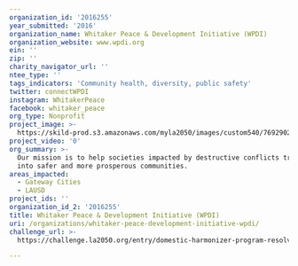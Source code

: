 ```yaml
---
organization_id: '2016255'
year_submitted: '2016'
organization_name: Whitaker Peace & Development Initiative (WPDI)
organization_website: www.wpdi.org
ein: ''
zip: ''
charity_navigator_url: ''
ntee_type: ''
tags_indicators: 'Community health, diversity, public safety'
twitter: connectWPDI
instagram: WhitakerPeace
facebook: whitaker_peace
org_type: Nonprofit
project_image: >-
  https://skild-prod.s3.amazonaws.com/myla2050/images/custom540/7692902065741-team91.png
project_video: '0'
org_summary: >-
  Our mission is to help societies impacted by destructive conflicts transform
  into safer and more prosperous communities.
areas_impacted:
  - Gateway Cities
  - LAUSD
project_ids: ''
organization_id_2: '2016255'
title: Whitaker Peace & Development Initiative (WPDI)
uri: /organizations/whitaker-peace-development-initiative-wpdi/
challenge_url: >-
  https://challenge.la2050.org/entry/domestic-harmonizer-program-resolving-conflict-one-middle-school-at-a-time

---
```

